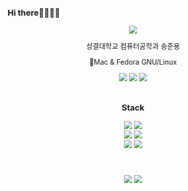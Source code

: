 ### Hi there👨🏻‍💻👋
<div align=center>
   <img src="https://capsule-render.vercel.app/api?type=waving&color=0:111111,100:a82da8&height=300&section=header&text=sssong5252&fontColor=&fontSize=80&animation=waveIn&fontAlignY=38&desc=Junyong's%20GitHub&descAlignY=51&descAlign=62" />
<br/>
</div>
<div align="center">
   <p> 성결대학교 컴퓨터공학과 송준용 </p>
   <p> 🍎Mac & Fedora GNU/Linux</p>
   <img src="https://img.shields.io/badge/mac%20os-000000?style=for-the-badge&logo=apple&logoColor=white">
   <img src="https://img.shields.io/badge/Fedora-294172?style=for-the-badge&logo=fedora&logoColor=white">
   <img src="https://img.shields.io/badge/ubuntu-E95420?style=for-the-badge&logo=ubuntu&logoColor=white">
</div>
<br/>
<div align="center">
   <h3>Stack</h3>
   <img src="https://img.shields.io/badge/c-A8B9CC?style=for-the-badge&logo=c&logoColor=black">
   <img src="https://img.shields.io/badge/python-3776AB?style=for-the-badge&logo=python&logoColor=white">
   <br/>
   <img src="https://img.shields.io/badge/Django-092E20?style=for-the-badge&logo=django&logoColor=green">
   <img src="https://img.shields.io/badge/next%20js-000000?style=for-the-badge&logo=nextdotjs&logoColor=white">
   <br/>
   <img src="https://img.shields.io/badge/fastify-202020?style=for-the-badge&logo=fastify&logoColor=white">
   <img src="https://img.shields.io/badge/JavaScript-323330?style=for-the-badge&logo=javascript&logoColor=F7DF1E">
   
   <br/>
</div>
<br/>
<br/>
<br/>
<div align="center">
   <img src="http://mazassumnida.wtf/api/v2/generate_badge?boj=songjy" />
      <img src="https://github-readme-stats.vercel.app/api/top-langs/?username=sssong5252&layout=compact&hide=html,css,scss&theme=dracula&langs_count=14"/>
</div>
